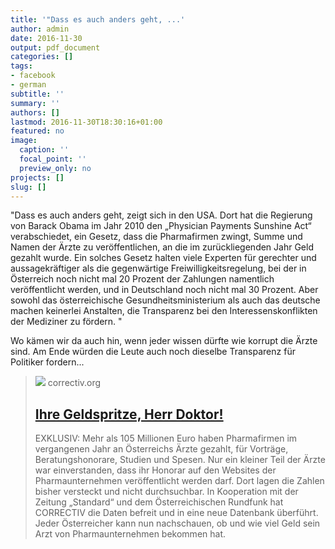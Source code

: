 ```yaml
---
title: '"Dass es auch anders geht, ...'
author: admin
date: 2016-11-30
output: pdf_document
categories: []
tags:
- facebook
- german
subtitle: ''
summary: ''
authors: []
lastmod: 2016-11-30T18:30:16+01:00
featured: no
image:
  caption: ''
  focal_point: ''
  preview_only: no
projects: []
slug: []
---
```

"Dass es auch anders geht, zeigt sich in den USA. Dort hat die Regierung von Barack Obama im Jahr 2010 den „Physician Payments Sunshine Act“ verabschiedet, ein Gesetz, dass die Pharmafirmen zwingt, Summe und Namen der Ärzte zu veröffentlichen, an die im zurückliegenden Jahr Geld gezahlt wurde. 
Ein solches Gesetz halten viele Experten für gerechter und aussagekräftiger als die gegenwärtige Freiwilligkeitsregelung, bei der in Österreich noch nicht mal 20 Prozent der Zahlungen namentlich veröffentlicht werden, und in Deutschland noch nicht mal 30 Prozent. Aber sowohl das österreichische Gesundheitsministerium als auch das deutsche machen keinerlei Anstalten, die Transparenz bei den Interessenskonflikten der Mediziner zu fördern. "

Wo kämen wir da auch hin, wenn jeder wissen dürfte wie korrupt die Ärzte sind. Am Ende würden die Leute auch noch dieselbe Transparenz für Politiker fordern...
> [![](https://correctiv.org/wp-content/uploads/2018/10/awb_austria-scaled.jpg)](https://correctiv.org/recherchen/euros-fuer-aerzte/artikel/2016/11/30/ihre-geldspritze-herr-doktor-eurosfueraerzte-fuer-aerzte-oesterreich/)
> correctiv.org
> ## [Ihre Geldspritze, Herr Doktor!](https://correctiv.org/recherchen/euros-fuer-aerzte/artikel/2016/11/30/ihre-geldspritze-herr-doktor-eurosfueraerzte-fuer-aerzte-oesterreich/)
>
>EXKLUSIV: Mehr als 105 Millionen Euro haben Pharmafirmen im vergangenen Jahr an Österreichs Ärzte gezahlt, für Vorträge, Beratungshonorare, Studien und Spesen. Nur ein kleiner Teil der Ärzte war einverstanden, dass ihr Honorar auf den Websites der Pharmaunternehmen veröffentlicht werden darf. Dort lagen die Zahlen bisher versteckt und nicht durchsuchbar. In Kooperation mit der Zeitung „Standard“ und dem Österreichischen Rundfunk hat CORRECTIV die Daten befreit und in eine neue Datenbank überführt. Jeder Österreicher kann nun nachschauen, ob und wie viel Geld sein Arzt von Pharmaunternehmen bekommen hat.


